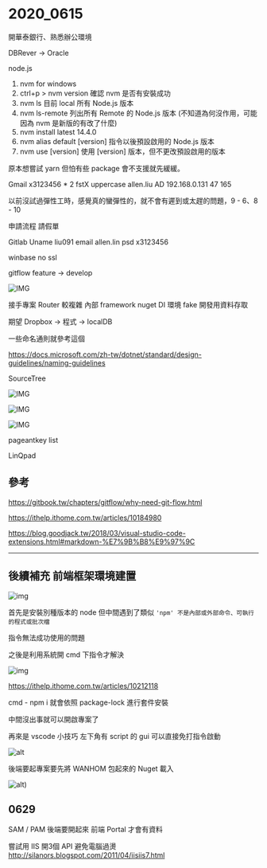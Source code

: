 # 2020_0615

開華泰銀行、熟悉辦公環境

DBRever -> Oracle

node.js

1. nvm for windows
2. ctrl+p > nvm version 確認 nvm 是否有安裝成功
3. nvm ls 目前 local 所有 Node.js 版本
4. nvm ls-remote 列出所有 Remote 的 Node.js 版本 (不知道為何沒作用，可能因為 nvm 是新版的有改了什麼)
5. nvm install latest 14.4.0
6. nvm alias default [version] 指令以後預設啟用的 Node.js 版本
7. nvm use [version] 使用 [version] 版本，但不更改預設啟用的版本

原本想嘗試 yarn 但怕有些 package 會不支援就先緩緩。

Gmail x3123456 * 2 fstX uppercase allen.liu AD 192.168.0.131 47 165

以前沒試過彈性工時，感覺真的蠻彈性的，就不會有遲到或太趕的問題，9 - 6、8 - 10

申請流程 請假單

Gitlab Uname liu091 email allen.lin psd x3123456

winbase no ssl

gitflow feature -> develop

![IMG](img/flow.png)

接手專案 Router 較複雜 內部 framework nuget DI 環境 fake 開發用資料存取

期望 Dropbox -> 程式 -> localDB

一些命名通則就參考這個

<https://docs.microsoft.com/zh-tw/dotnet/standard/design-guidelines/naming-guidelines>

SourceTree

![IMG](img/12148205168496.png)

![IMG](img/12148179946013.png)

![IMG](img/12148187821249.png)

pageantkey list

LinQpad

## 參考

<https://gitbook.tw/chapters/gitflow/why-need-git-flow.html>

<https://ithelp.ithome.com.tw/articles/10184980>

<https://blog.goodjack.tw/2018/03/visual-studio-code-extensions.html#markdown-%E7%9B%B8%E9%97%9C>

---

## 後續補充 前端框架環境建置

![img](/sinda-notes/img/emtInit.jpg)

首先是安裝別種版本的 node 但中間遇到了類似 `'npm' 不是內部或外部命令、可執行的程式或批次檔`

指令無法成功使用的問題

之後是利用系統開 cmd 下指令才解決

![img](img/cmdSys.png)

<https://ithelp.ithome.com.tw/articles/10212118>

cmd - npm i 就會依照 package-lock 進行套件安裝

中間沒出事就可以開啟專案了

再來是 vscode 小技巧 左下角有 script 的 gui 可以直接免打指令啟動

![alt](/sinda-notes/img/vscodeuseGUIcmd.png)

後端要起專案要先將 WANHOM 包起來的 Nuget 載入

![alt](/sinda-notes/img/nugetsourse.png))

## 0629

SAM / PAM 後端要開起來 前端 Portal 才會有資料

嘗試用 IIS 開3個 API 避免電腦過燙 <http://silanors.blogspot.com/2011/04/iisiis7.html>

